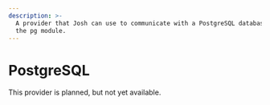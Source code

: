 ```yaml
---
description: >-
  A provider that Josh can use to communicate with a PostgreSQL database using
  the pg module.
---
```


# PostgreSQL

This provider is planned, but not yet available.
